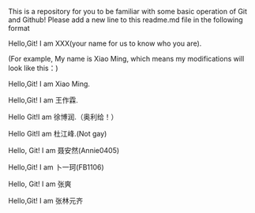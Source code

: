 
This is a repository for you  to be familiar with some basic operation of Git and Github!
Please add a new line to this readme.md file in the following format

Hello,Git! I am XXX(your name for us to know who you are).

(For example, My name is Xiao Ming, which means my modifications will look like this：)

Hello,Git! I am Xiao Ming.

Hello,Git! I am 王作霖.

Hello Git!I am 徐博润.（奥利给！）

Hello Git!I am 杜江峰.(Not gay)

Hello, Git! I am 聂安然(Annie0405)

Hello,Git! I am 卜一珂(FB1106)

Hello, Git! I am 张爽

Hello,Git! I am 张林元齐
